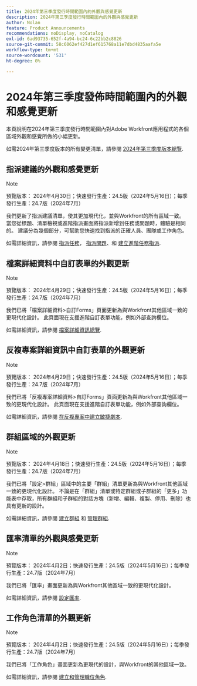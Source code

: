 ```yaml
---
title: 2024年第三季度發行時間範圍內的外觀與感覺更新
description: 2024年第三季度發行時間範圍內的外觀與感覺更新
author: Nolan
feature: Product Announcements
recommendations: noDisplay, noCatalog
exl-id: 6ad93735-652f-4a94-bc24-6c22bb2c8826
source-git-commit: 58c6062ef427d1ef615768a11e7dbd4835aafa5e
workflow-type: tm+mt
source-wordcount: '531'
ht-degree: 0%

---
```


# 2024年第三季度發佈時間範圍內的外觀和感覺更新

本頁說明在2024年第三季度發行時間範圍內對Adobe Workfront應用程式的各個區域外觀和感覺所做的小幅更新。

如需2024年第三季度版本的所有變更清單，請參閱 [2024年第三季度版本總覽](/help/quicksilver/product-announcements/product-releases/24-q3-release-activity/24-q3-release-overview.md).



## 指派建議的外觀和感覺更新

>[!NOTE]
>
>預覽版本： 2024年4月30日；快速發行生產：24.5版（2024年5月16日）；每季發行生產：24.7版（2024年7月）

我們更新了指派建議清單，使其更加現代化，並與Workfront的所有區域一致。 當您從標題、清單檢視或進階指派畫面將指派新增到任務或問題時，體驗是相同的。 建議分為幾個部分，可幫助您快速找到指派的正確人員、團隊或工作角色。

如需詳細資訊，請參閱 [指派任務](/help/quicksilver/manage-work/tasks/assign-tasks/assign-tasks.md)， [指派問題](/help/quicksilver/manage-work/issues/manage-issues/assign-issues.md)、和 [建立進階任務指派](/help/quicksilver/manage-work/tasks/assign-tasks/create-advanced-assignments.md).

## 檔案詳細資料中自訂表單的外觀更新

>[!NOTE]
>
>預覽版本： 2024年4月29日；快速發行生產：24.5版（2024年5月16日）；每季發行生產：24.7版（2024年7月）

我們已將「檔案詳細資料>自訂Forms」頁面更新為與Workfront其他區域一致的更現代化設計。 此頁面現在支援進階自訂表單功能，例如外部查詢欄位。

如需詳細資訊，請參閱 [檔案詳細資訊總覽](/help/quicksilver/documents/managing-documents/document-details-overview.md).

## 反複專案詳細資訊中自訂表單的外觀更新

>[!NOTE]
>
>預覽版本： 2024年4月29日；快速發行生產：24.5版（2024年5月16日）；每季發行生產：24.7版（2024年7月）

我們已將「反複專案詳細資料>自訂Forms」頁面更新為與Workfront其他區域一致的更現代化設計。 此頁面現在支援進階自訂表單功能，例如外部查詢欄位。

如需詳細資訊，請參閱 [在反複專案中建立敏捷劇本](/help/quicksilver/agile/use-scrum-in-an-agile-team/iterations/create-agile-story-in-iteration.md).

## 群組區域的外觀更新

>[!NOTE]
>
>預覽版本： 2024年4月18日；快速發行生產：24.5版（2024年5月16日）；每季發行生產：24.7版（2024年7月）

我們已將「設定>群組」區域中的主要「群組」清單更新為與Workfront其他區域一致的更現代化設計。 不論是在「群組」清單或特定群組或子群組的「更多」功能表中存取，所有群組和子群組的對話方塊（新增、編輯、複製、停用、刪除）也具有更新的設計。

如需詳細資訊，請參閱 [建立群組](/help/quicksilver/administration-and-setup/manage-groups/create-and-manage-groups/create-a-group.md) 和 [管理群組](/help/quicksilver/administration-and-setup/manage-groups/create-and-manage-groups/manage-a-group.md).

## 匯率清單的外觀與感覺更新

>[!NOTE]
>
>預覽版本： 2024年4月2日；快速發行生產：24.5版（2024年5月16日）；每季發行生產：24.7版（2024年7月）

我們已將「匯率」畫面更新為與Workfront其他區域一致的更現代化設計。

如需詳細資訊，請參閱 [設定匯率](/help/quicksilver/administration-and-setup/manage-workfront/exchange-rates/set-up-exchange-rates.md).

## 工作角色清單的外觀更新

>[!NOTE]
>
>預覽版本： 2024年4月2日；快速發行生產：24.5版（2024年5月16日）；每季發行生產：24.7版（2024年7月）

我們已將「工作角色」畫面更新為更現代的設計，與Workfront的其他區域一致。

如需詳細資訊，請參閱 [建立和管理職位角色](/help/quicksilver/administration-and-setup/set-up-workfront/organizational-setup/create-manage-job-roles.md).
